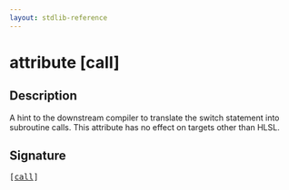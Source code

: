 ```yaml
---
layout: stdlib-reference
---
```


# attribute [call]

## Description

A hint to the downstream compiler to translate the <span class='code'>switch</span> statement into subroutine calls.
This attribute has no effect on targets other than HLSL.


## Signature

<pre>
[<a href="/stdlib-reference/attributes/call">call</a>]
</pre>

